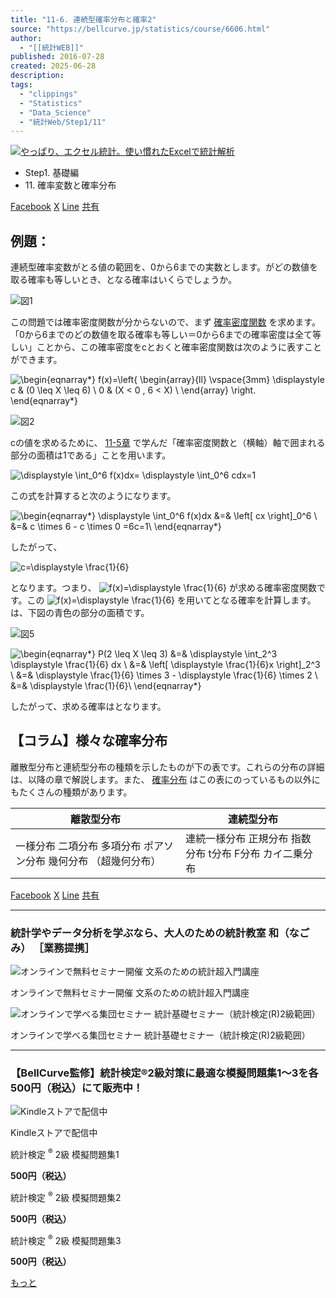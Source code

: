 ```yaml
---
title: "11-6. 連続型確率分布と確率2"
source: "https://bellcurve.jp/statistics/course/6606.html"
author:
  - "[[統計WEB]]"
published: 2016-07-28
created: 2025-06-28
description:
tags:
  - "clippings"
  - "Statistics"
  - "Data_Science"
  - "統計Web/Step1/11"
---
```

[![やっぱり、エクセル統計。使い慣れたExcelで統計解析](https://bellcurve.jp/statistics/wp-content/uploads/2024/09/statistics01-b_ver3.png "やっぱり、エクセル統計。使い慣れたExcelで統計解析")](https://bellcurve.jp/ex/)

- Step1. 基礎編
- 11\. 確率変数と確率分布

[Facebook](https://bellcurve.jp/#facebook "Facebook") [X](https://bellcurve.jp/#x "X") [Line](https://bellcurve.jp/#line "Line") [共有](https://www.addtoany.com/share#url=https%3A%2F%2Fbellcurve.jp%2Fstatistics%2Fcourse%2F6606.html&title=11-6.%20%E9%80%A3%E7%B6%9A%E5%9E%8B%E7%A2%BA%E7%8E%87%E5%88%86%E5%B8%83%E3%81%A8%E7%A2%BA%E7%8E%872)

## 例題：

連続型確率変数がとる値の範囲を、0から6までの実数とします。がどの数値を取る確率も等しいとき、となる確率はいくらでしょうか。

![図1](https://bellcurve.jp/statistics/wp-content/uploads/2016/07/795316b92fc766b0181f6fef074f03fa-17.png)

この問題では確率密度関数が分からないので、まず [確率密度関数](https://bellcurve.jp/statistics/glossary/811.html) を求めます。「0から6までのどの数値を取る確率も等しい＝0から6までの確率密度は全て等しい」ことから、この確率密度をcとおくと確率密度関数は次のように表すことができます。

![ \begin{eqnarray*} f(x)=\left\{ \begin{array}{ll}  \vspace{3mm} \displaystyle c & (0 \leq X \leq 6) \\ 0 & (X < 0 , 6 < X) \\ \end{array} \right. \end{eqnarray*} ](https://bellcurve.jp/statistics/wp-content/ql-cache/quicklatex.com-49e806aa274c8569fbbe2648e5d1fc8a_l3.svg "Rendered by QuickLaTeX.com")

![図2](https://bellcurve.jp/statistics/wp-content/uploads/2016/07/2b530e80c7d0de90885e285c5d798063-18.png)

cの値を求めるために、 [11-5章](https://bellcurve.jp/statistics/course/6604.html) で学んだ「確率密度関数と（横軸）軸で囲まれる部分の面積は1である」ことを用います。

![ \displaystyle \int_0^6 f(x)dx= \displaystyle \int_0^6 cdx=1 ](https://bellcurve.jp/statistics/wp-content/ql-cache/quicklatex.com-e4c7b24f31bb379d611bb634a4dd9968_l3.svg "Rendered by QuickLaTeX.com")

この式を計算すると次のようになります。

![ \begin{eqnarray*} \displaystyle \int_0^6 f(x)dx &=& \left[ cx \right]_0^6 \\  &=& c \times 6 - c \times 0 =6c=1\\ \end{eqnarray*} ](https://bellcurve.jp/statistics/wp-content/ql-cache/quicklatex.com-b1de7f203e515b9749391bdcc496a2d2_l3.svg "Rendered by QuickLaTeX.com")

したがって、

![ c=\displaystyle \frac{1}{6} ](https://bellcurve.jp/statistics/wp-content/ql-cache/quicklatex.com-ea67ac9ad0f923c7039e93bf750999bc_l3.svg "Rendered by QuickLaTeX.com")

となります。つまり、 ![f(x)=\displaystyle \frac{1}{6}](https://bellcurve.jp/statistics/wp-content/ql-cache/quicklatex.com-dfadc963f239fde367a77290c35cbbde_l3.svg "Rendered by QuickLaTeX.com") が求める確率密度関数です。この ![f(x)=\displaystyle \frac{1}{6}](https://bellcurve.jp/statistics/wp-content/ql-cache/quicklatex.com-dfadc963f239fde367a77290c35cbbde_l3.svg "Rendered by QuickLaTeX.com") を用いてとなる確率を計算します。は、下図の青色の部分の面積です。

![図5](https://bellcurve.jp/statistics/wp-content/uploads/2016/07/f96d9b4281f6d16b3c7589aed5a17be5-3.png)

![ \begin{eqnarray*} P(2 \leq X \leq 3) &=& \displaystyle \int_2^3 \displaystyle \frac{1}{6} dx \\ &=&  \left[ \displaystyle \frac{1}{6}x \right]_2^3 \\  &=& \displaystyle \frac{1}{6} \times 3 - \displaystyle \frac{1}{6} \times 2 \\  &=& \displaystyle \frac{1}{6}\\ \end{eqnarray*} ](https://bellcurve.jp/statistics/wp-content/ql-cache/quicklatex.com-03dd78842c6b5ec5d0e32e7535482971_l3.svg "Rendered by QuickLaTeX.com")

したがって、求める確率はとなります。

## 【コラム】様々な確率分布

離散型分布と連続型分布の種類を示したものが下の表です。これらの分布の詳細は、以降の章で解説します。また、 [確率分布](https://bellcurve.jp/statistics/glossary/800.html) はこの表にのっているもの以外にもたくさんの種類があります。

| 離散型分布 | 連続型分布 |
| --- | --- |
| 一様分布   二項分布   多項分布   ポアソン分布   幾何分布   （超幾何分布） | 連続一様分布   正規分布   指数分布   t分布   F分布   カイ二乗分布 |

[Facebook](https://bellcurve.jp/#facebook "Facebook") [X](https://bellcurve.jp/#x "X") [Line](https://bellcurve.jp/#line "Line") [共有](https://www.addtoany.com/share#url=https%3A%2F%2Fbellcurve.jp%2Fstatistics%2Fcourse%2F6606.html&title=11-6.%20%E9%80%A3%E7%B6%9A%E5%9E%8B%E7%A2%BA%E7%8E%87%E5%88%86%E5%B8%83%E3%81%A8%E7%A2%BA%E7%8E%872)

---

### 統計学やデータ分析を学ぶなら、大人のための統計教室 和（なごみ） ［業務提携］

![オンラインで無料セミナー開催 文系のための統計超入門講座](https://bellcurve.jp/statistics/wp-content/uploads/2025/05/toukeicyounyumon.png)

オンラインで無料セミナー開催 文系のための統計超入門講座

![オンラインで学べる集団セミナー 統計基礎セミナー（統計検定(R)2級範囲）](https://bellcurve.jp/statistics/wp-content/uploads/2025/05/toukeikiso.png)

オンラインで学べる集団セミナー 統計基礎セミナー（統計検定(R)2級範囲）

---

### 【BellCurve監修】統計検定®2級対策に最適な模擬問題集1～3を各500円（税込）にて販売中！

![Kindleストアで配信中](https://bellcurve.jp/statistics/wp-content/uploads/2018/07/bnr_kindle.png)

Kindleストアで配信中

統計検定 <sup>®</sup> 2級 模擬問題集1

**500円（税込）**  

統計検定 <sup>®</sup> 2級 模擬問題集2

**500円（税込）**  

統計検定 <sup>®</sup> 2級 模擬問題集3

**500円（税込）**  

[もっと](https://bellcurve.jp/statistics/course/#addtoany "すべてを表示")